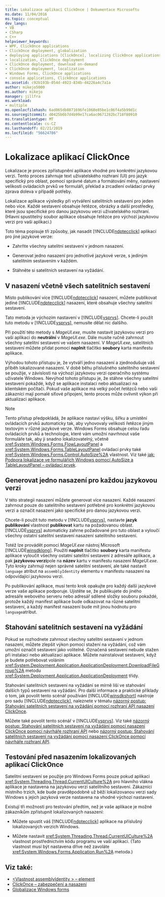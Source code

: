 ```yaml
---
title: Lokalizace aplikací ClickOnce | Dokumentace Microsoftu
ms.date: 11/04/2016
ms.topic: conceptual
dev_langs:
- VB
- CSharp
- C++
helpviewer_keywords:
- WPF, ClickOnce applications
- ClickOnce deployment, globalization
- deploying applications [ClickOnce], localizing ClickOnce applications
- localization, ClickOnce deployment
- ClickOnce deployment, download on-demand
- ClickOnce deployment, localization
- Windows Forms, ClickOnce applications
- console applications, ClickOnce applications
ms.assetid: c92b193b-054d-4923-834b-d4226a4c7a1a
author: mikejo5000
ms.author: mikejo
manager: jillfra
ms.workload:
- multiple
ms.openlocfilehash: 6ad065db8871696fe1068e85be1c06f4a5b99d1c
ms.sourcegitcommit: d0425b6b7d4b99e17ca6ac0671282bc718f80910
ms.translationtype: MT
ms.contentlocale: cs-CZ
ms.lasthandoff: 02/21/2019
ms.locfileid: "56624786"
---
```

# <a name="localize-clickonce-applications"></a>Lokalizace aplikací ClickOnce
Lokalizace je proces zpřístupnění aplikace vhodné pro konkrétní jazykovou verzi. Tento proces zahrnuje text uživatelského rozhraní (UI) pro jazyk specifický pro oblast, pomocí správné datum a formátování měny, nastavení velikosti ovládacích prvků ve formuláři, překlad a zrcadlení ovládací prvky zprava doleva v případě potřeby.

 Lokalizace aplikace výsledky při vytváření satelitních sestavení pro jeden nebo více. Každé sestavení obsahuje řetězce, obrázky a další prostředky, které jsou specifické pro danou jazykovou verzi uživatelského rozhraní. (Hlavní spustitelný soubor aplikace obsahuje řetězce pro výchozí jazykovou verzi pro vaši aplikaci.)

 Toto téma popisuje tři způsoby, jak nasadit [!INCLUDE[ndptecclick](../deployment/includes/ndptecclick_md.md)] aplikací pro jiné jazykové verze:

-   Zahrňte všechny satelitní sestavení v jednom nasazení.

-   Generovat jedno nasazení pro jednotlivé jazykové verze, s jediným satelitním sestavením v každém.

-   Stáhněte si satelitních sestavení na vyžádání.

## <a name="including-all-satellite-assemblies-in-a-deployment"></a>V nasazení včetně všech satelitních sestavení
 Místo publikování více [!INCLUDE[ndptecclick](../deployment/includes/ndptecclick_md.md)] nasazení, můžete publikovat jediné [!INCLUDE[ndptecclick](../deployment/includes/ndptecclick_md.md)] nasazení, které obsahuje všechny satelitní sestavení.

 Tato metoda je výchozím nastavení v [!INCLUDE[vsprvs](../code-quality/includes/vsprvs_md.md)]. Chcete-li použít tuto metodu v [!INCLUDE[vsprvs](../code-quality/includes/vsprvs_md.md)], nemusíte dělat nic dalšího.

 Při použití této metody s *MageUI.exe*, musíte nastavit jazykovou verzi pro vaši aplikaci do **neutrální** v *MageUI.exe*. Dále musíte ručně zahrnout všechny satelitní sestavení ve vašem nasazení. V *MageUI.exe*, satelitních sestavení můžete přidat pomocí **naplnit** tlačítko **soubory** karta manifestu aplikace.

 Výhodou tohoto přístupu je, že vytváří jedno nasazení a zjednodušuje váš příběh lokalizované nasazení. V době běhu příslušného satelitního sestavení se použije, v závislosti na výchozí jazykovou verzi operačního systému uživatele Windows. Nevýhod tohoto přístupu je, že stáhne všechny satelitní sestavení pokaždé, když se aplikace instalaci nebo aktualizaci na klientském počítači. Pokud vaše aplikace má velký počet řetězců nebo vaši zákazníci mají pomalé síťové připojení, tento proces může ovlivnit výkon při aktualizaci aplikace.

> [!NOTE]
>  Tento přístup předpokládá, že aplikace nastaví výšku, šířku a umístění ovládacích prvků automaticky tak, aby vyhovovaly velikosti řetězce jiným textovým v různé jazykové verze. Windows Forms obsahuje celou řadu ovládacích prvků a technologie, které vám umožní navrhnout vaše formuláře tak, aby ji snadno lokalizovatelný, včetně <xref:System.Windows.Forms.FlowLayoutPanel> a <xref:System.Windows.Forms.TableLayoutPanel> ovládací prvky také <xref:System.Windows.Forms.Control.AutoSize%2A> vlastnost.  Viz také [jak: Podpora lokalizace ve formulářích Windows pomocí AutoSize a TableLayoutPanel – ovládací prvek](/previous-versions/visualstudio/visual-studio-2010/1zkt8b33(v=vs.100)).

## <a name="generate-one-deployment-for-each-culture"></a>Generovat jedno nasazení pro každou jazykovou verzi
 V této strategii nasazení můžete generovat více nasazení. Každé nasazení zahrnout pouze do satelitního sestavení potřebné pro konkrétní jazykovou verzi a označit nasazení jako specifické pro danou jazykovou verzi.

 Chcete-li použít tuto metodu v [!INCLUDE[vsprvs](../code-quality/includes/vsprvs_md.md)], nastavte **jazyk publikování** vlastnost **publikovat** kartu na požadovanou oblast. [!INCLUDE[vsprvs](../code-quality/includes/vsprvs_md.md)] automaticky zahrne požadované pro tuto oblast a vyloučí všechny ostatní satelitní sestavení nasazení satelitního sestavení.

 Totéž lze provádět pomocí *MageUI.exe* nástroj Microsoft [!INCLUDE[winsdklong](../deployment/includes/winsdklong_md.md)]. Použití **naplnit** tlačítko **soubory** karta manifestu aplikace vyloučit všechny ostatní satelitní sestavení z adresáře aplikace, a pak **jazykovou verzi**pole na **název** kartu v manifestu nasazení *MageUI.exe*. Tyto kroky zahrnují nejen správné satelitní sestavení, ale také nastavit `language` atribut na `assemblyIdentity` elementu v manifestu nasazení na odpovídající jazykovou verzi.

 Po publikování aplikace, musí tento krok opakujte pro každý další jazykové verze vaše aplikace podporuje. Ujistěte se, že publikujete do jiného adresáře webového serveru nebo adresář sdílené složky souboru pokaždé, protože každý manifest aplikace bude odkazovat na různé satelitní sestavení, a každý manifest nasazení bude mít jinou hodnotu pro `language`atribut.

## <a name="download-satellite-assemblies-on-demand"></a>Stahování satelitních sestavení na vyžádání
 Pokud se rozhodnete zahrnout všechny satelitní sestavení v jednom nasazení, můžete zlepšit výkon pomocí stažení na vyžádání, což vám umožní označit sestavení jako volitelné. Označená sestavení nebude stažen při instalaci nebo aktualizaci aplikace. Můžete nainstalovat sestavení, když je budete potřebovat voláním <xref:System.Deployment.Application.ApplicationDeployment.DownloadFileGroup%2A> metodu <xref:System.Deployment.Application.ApplicationDeployment> třídy.

 Stahování satelitních sestavení na vyžádání se mírně liší ve stahování dalších typů sestavení na vyžádání. Pro další informace a praktické příklady o tom, jak povolit tento scénář používání [!INCLUDE[winsdkshort](../debugger/debug-interface-access/includes/winsdkshort_md.md)] nástroje pro sadu [!INCLUDE[ndptecclick](../deployment/includes/ndptecclick_md.md)], naleznete v tématu [názorný postup: Stahování satelitních sestavení na vyžádání pomocí rozhraní API nasazení ClickOnce](../deployment/walkthrough-downloading-satellite-assemblies-on-demand-with-the-clickonce-deployment-api.md).

 Můžete také povolit tento scénář v [!INCLUDE[vsprvs](../code-quality/includes/vsprvs_md.md)].  Viz také [názorný postup: Stahování satelitních sestavení na vyžádání pomocí nasazení ClickOnce pomocí návrháře rozhraní API](/previous-versions/visualstudio/visual-studio-2012/ms366788(v=vs.110)) nebo [názorný postup: Stahování satelitních sestavení na vyžádání pomocí nasazení ClickOnce pomocí návrháře rozhraní API](/previous-versions/visualstudio/visual-studio-2013/ms366788(v=vs.120)).

## <a name="testing-localized-clickonce-applications-before-deployment"></a>Testování před nasazením lokalizovaných aplikací ClickOnce
 Satelitní sestavení se použije pro Windows Forms pouze pokud aplikaci <xref:System.Threading.Thread.CurrentUICulture%2A> pro hlavního vlákna aplikace je nastavena na jazykovou verzi satelitního sestavení. Zákazníci místního trzích, kde bude pravděpodobně už běží lokalizovanou verzi sady Windows s jejich jazyková verze nastavena na vhodné výchozí nastavení.

 Existují tři možnosti pro testování předtím, než je vaše aplikace je možné zákazníkům zpřístupnit lokalizovaných nasazení:

- Můžete spustit váš [!INCLUDE[ndptecclick](../deployment/includes/ndptecclick_md.md)] aplikace na příslušný lokalizovaných verzích Windows.

- Můžete nastavit <xref:System.Threading.Thread.CurrentUICulture%2A> vlastnost prostřednictvím kódu programu ve vaší aplikaci. (Tato vlastnost musí být nastavena dříve než zavoláte <xref:System.Windows.Forms.Application.Run%2A> metoda.)

## <a name="see-also"></a>Viz také:
- [\<Vlastnost assemblyIdentity > – element](../deployment/assemblyidentity-element-clickonce-deployment.md)
- [ClickOnce – zabezpečení a nasazení](../deployment/clickonce-security-and-deployment.md)
- [Globalizace Windows forms](/dotnet/framework/winforms/advanced/globalizing-windows-forms)